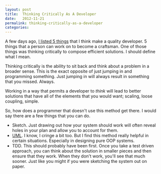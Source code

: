 ```yaml
---
layout: post
title:  Thinking Critically As A Developer
date:   2012-11-21
permalink: thinking-critically-as-a-developer
categories:
---
```


A few days ago, [I listed 5 things](http://scottradcliff.com/post/what_defines_a_quality_developer) that I think make a quality developer. 5 things that a person can work on to become a craftsman. One of those things was thinking critically to compose efficient solutions. I should define what I mean.

Thinking critically is the ability to sit back and think about a problem in a broader sense. This is the exact opposite of just jumping in and programming something. Just jumping in will always result in something that you missed. Always.

Working in a way that permits a developer to *think* will lead to better solutions that have all of the elements that you would want; scaling, loose coupling, simple.

So, how does a programmer that doesn't use this method get there. I would say there are a few things that you can do.

* Sketch. Just drawing out how your system should work will often reveal holes in your plan and allow you to account for them.
* [UML](http://en.wikipedia.org/wiki/Unified_Modeling_Language). I know, I cringe a bit too. But I find this method really helpful in certain situations. Especially in designing pure OOP systems.
* TDD. This should probably have been first. Once you take a test driven approach, you can think about the solution in smaller pieces and then ensure that they work. When they don't work, you'll see that much sooner. Just like you might if you were sketching the system out on paper.


